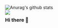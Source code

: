 ![Anurag's github stats](https://github-readme-stats.vercel.app/api?username=rajshrestha86&theme=tokyonight)
<br/>
<a href="https://github-readme-stats.vercel.app/api/top-langs/?username=rajshrestha86&hide=php&theme=tokyonight">
  <img align="left" src="https://github-readme-stats.vercel.app/api/top-langs/?username=rajshrestha86&hide=php&theme=tokyonight" />
</a>
### Hi there 👋

<!--
**rajshrestha86/rajshrestha86** is a ✨ _special_ ✨ repository because its `README.md` (this file) appears on your GitHub profile.

Here are some ideas to get you started:

- 🔭 I’m currently working on ...
- 🌱 I’m currently learning ...
- 👯 I’m looking to collaborate on ...
- 🤔 I’m looking for help with ...
- 💬 Ask me about ...
- 📫 How to reach me: ...
- 😄 Pronouns: ...
- ⚡ Fun fact: ...
-->
